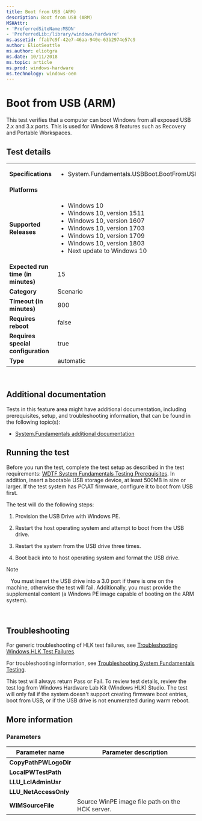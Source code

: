 ```yaml
---
title: Boot from USB (ARM)
description: Boot from USB (ARM)
MSHAttr:
- 'PreferredSiteName:MSDN'
- 'PreferredLib:/library/windows/hardware'
ms.assetid: ffab7c9f-42e7-46aa-940e-63b2974e57c9
author: EliotSeattle
ms.author: eliotgra
ms.date: 10/11/2018
ms.topic: article
ms.prod: windows-hardware
ms.technology: windows-oem
---
```


# <span id="p_hlk_test.b042c002-e71f-4674-a51b-ba05d9157c69"></span>Boot from USB (ARM)


This test verifies that a computer can boot Windows from all exposed USB 2.x and 3.x ports. This is used for Windows 8 features such as Recovery and Portable Workspaces.

## Test details
|||
|---|---|
| **Specifications**  | <ul><li>System.Fundamentals.USBBoot.BootFromUSB</li></ul> |  
| **Platforms**   | <ul></ul> |
| **Supported Releases** | <ul><li>Windows 10</li><li>Windows 10, version 1511</li><li>Windows 10, version 1607</li><li>Windows 10, version 1703</li><li>Windows 10, version 1709</li><li>Windows 10, version 1803</li><li>Next update to Windows 10</li></ul> |
|**Expected run time (in minutes)**| 15 |
|**Category**| Scenario |
|**Timeout (in minutes)**| 900 |
|**Requires reboot**| false |
|**Requires special configuration**| true |
|**Type**| automatic |

 

## <span id="Additional_documentation"></span><span id="additional_documentation"></span><span id="ADDITIONAL_DOCUMENTATION"></span>Additional documentation


Tests in this feature area might have additional documentation, including prerequisites, setup, and troubleshooting information, that can be found in the following topic(s):

-   [System.Fundamentals additional documentation](system-fundamentals-additional-documentation.md)

## <span id="Running_the_test"></span><span id="running_the_test"></span><span id="RUNNING_THE_TEST"></span>Running the test


Before you run the test, complete the test setup as described in the test requirements: [WDTF System Fundamentals Testing Prerequisites](wdtf-system-fundamentals-testing-prerequisites.md). In addition, insert a bootable USB storage device, at least 500MB in size or larger. If the test system has PC\\AT firmware, configure it to boot from USB first.

The test will do the following steps:

1.  Provision the USB Drive with Windows PE.

2.  Restart the host operating system and attempt to boot from the USB drive.

3.  Restart the system from the USB drive three times.

4.  Boot back into to host operating system and format the USB drive.

>[!NOTE]
>  
You must insert the USB drive into a 3.0 port if there is one on the machine, otherwise the test will fail. Additionally, you must provide the supplemental content (a Windows PE image capable of booting on the ARM system).

 

## <span id="Troubleshooting"></span><span id="troubleshooting"></span><span id="TROUBLESHOOTING"></span>Troubleshooting


For generic troubleshooting of HLK test failures, see [Troubleshooting Windows HLK Test Failures](..\user\troubleshooting-windows-hlk-test-failures.md).

For troubleshooting information, see [Troubleshooting System Fundamentals Testing](troubleshooting-system-fundamentals-testing.md).

This test will always return Pass or Fail. To review test details, review the test log from Windows Hardware Lab Kit (Windows HLK) Studio. The test will only fail if the system doesn't support creating firmware boot entries, boot from USB, or if the USB drive is not enumerated during warm reboot.

## <span id="More_information"></span><span id="more_information"></span><span id="MORE_INFORMATION"></span>More information


### <span id="Parameters"></span><span id="parameters"></span><span id="PARAMETERS"></span>Parameters

| Parameter name         | Parameter description                           |
|------------------------|-------------------------------------------------|
| **CopyPathPWLogoDir**  |                                                 |
| **LocalPWTestPath**    |                                                 |
| **LLU\_LclAdminUsr**   |                                                 |
| **LLU\_NetAccessOnly** |                                                 |
| **WIMSourceFile**      | Source WinPE image file path on the HCK server. |

 

 

 






